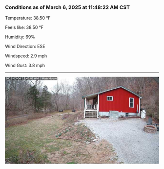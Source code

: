 ### Conditions as of March 6, 2025 at 11:48:22 AM CST 

Temperature: 38.50 &deg;F

Feels like: 38.50 &deg;F

Humidity: 69%

Wind Direction: ESE

Windspeed: 2.9 mph

Wind Gust: 3.8 mph

---

<img src="./images/latest.jpeg"/>

